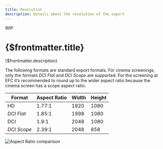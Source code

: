 ```yaml
---
title: Resolution
description: Details about the resolution of the export
---
```


<span class="wip">WIP</span>

# {$frontmatter.title}

{$frontmatter.description}

The following formats are standard export formats. For cinema screenings, only the formats _DCI Flat_ and _DCI Scope_ are supported. For the screening at EFC it’s recommended to round up to the wider aspect ratio because the cinema screen has a scope aspect ratio.

| Format      | Aspect Ratio | Width | Height |
| ----------- | ------------ | ----- | ------ |
| HD          | 1.77:1       | 1920  | 1080   |
| _DCI Flat_  | 1.85:1       | 1998  | 1080   |
| DCI         | 1.9:1        | 2048  | 1080   |
| _DCI Scope_ | 2.39:1       | 2048  | 858    |

<script>
  import AspectRatio from '$img/docs/AspectRatio1.svg'
</script>
<img src={AspectRatio} alt='Aspect Ratio comparison'>
